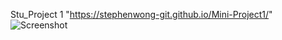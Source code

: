 Stu_Project 1 
"https://stephenwong-git.github.io/Mini-Project1/"
![Screenshot](https://user-images.githubusercontent.com/83122828/122315985-13cf8100-cee9-11eb-927e-e929c316a4d5.png)
